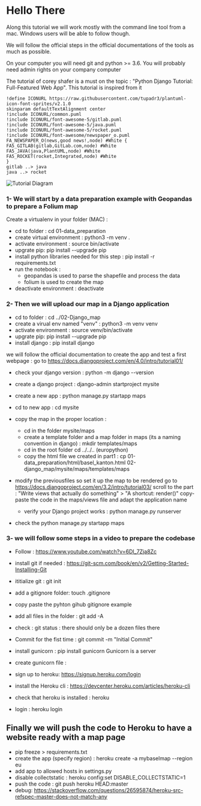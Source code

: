 
# Hello There

Along this tutorial we will work mostly with the command line tool from a mac. Windows users will be able to follow though.

We will follow the official steps in the official documentations of the tools as much as possible.

On your computer you will need git and python >= 3.6. You will probably need admin rights on your company computer

The tutorial of corey shafer is a must on the topic : "Python Django Tutorial: Full-Featured Web App". This tutorial is inspired from it

```plantuml
!define ICONURL https://raw.githubusercontent.com/tupadr3/plantuml-icon-font-sprites/v2.1.0
skinparam defaultTextAlignment center
!include ICONURL/common.puml
!include ICONURL/font-awesome-5/gitlab.puml
!include ICONURL/font-awesome-5/java.puml
!include ICONURL/font-awesome-5/rocket.puml
!include ICONURL/font-awesome/newspaper_o.puml
FA_NEWSPAPER_O(news,good news!,node) #White {
FA5_GITLAB(gitlab,GitLab.com,node) #White
FA5_JAVA(java,PlantUML,node) #White
FA5_ROCKET(rocket,Integrated,node) #White
}
gitlab ..> java
java ..> rocket
```





![Tutorial Diagram](/svg/JOmn3W8n30Jxl69v01-WG7U8WeOA96ehPqKHZWEsK_1xGaUp6cb6ktYGnMY2-uXkbGJdIiMe9NzMVT4atE8Z30-h-PV-6tuFrinNTgV2gzIYZJMGvx2b5ViZJZZWmY8TZswoOPSMrcqUVG40 "Tutorial Diagram")

### 1- We will start by a data preparation example with Geopandas to prepare a Folium map

Create a virtualenv in your folder (MAC) :

- cd to folder : cd 01-data_preparation
- create virtual environment : python3 -m venv .
- activate environment : source bin/activate
- upgrate pip: pip install --upgrade pip
- install python libraries needed for this step : pip install -r requirements.txt
- run the notebook :
  - geopandas is used to parse the shapefile and process the data
  - folium is used to create the map
- deactivate environment : deactivate


### 2- Then we will upload our map in a Django application

- cd to folder : cd ../02-Django_map
- create a virual env named "venv" : python3 -m venv venv
- activate environment : source venv/bin/activate
- upgrate pip: pip install --upgrade pip
- install django : pip install django

 we will follow the official documentation to create the app and test a first webpage :
go to  <https://docs.djangoproject.com/en/4.0/intro/tutorial01/>

- check your django version : python -m django --version
- create a django project : django-admin startproject mysite
- create a new app : python manage.py startapp maps
- cd to new app : cd mysite
- copy the map in the proper location :
  - cd in the folder mysite/maps
  - create a template folder and a map folder in maps (its a naming convention in django) :  mkdir templates/maps
  - cd in the root folder cd ../../.. (europython)
  - copy the html file we created in part1 : cp 01-data_preparation/html/basel_kanton.html 02-django_map/mysite/maps/templates/maps

- modify the previousfiles so set it up the map to be rendered
go to  <https://docs.djangoproject.com/en/3.2/intro/tutorial03/>
scroll to the part : "Write views that actually do something" > "A shortcut: render()"
copy-paste the code in the maps/views file and adapt the application name

  - verify your Django project works : python manage.py runserver
- check the python manage.py startapp maps

### 3- we will follow some steps in a video to prepare the codebase

- Follow : <https://www.youtube.com/watch?v=6DI_7Zja8Zc>

- install git if needed : <https://git-scm.com/book/en/v2/Getting-Started-Installing-Git>
- ititialize git : git init
- add a gitignore folder: touch .gitignore
- copy paste the pyhton gihub gitignore example
- add all files in the folder : git add -A
- check : git status : there should only be a dozen files there
- Commit for the fist time : git commit -m "Initial Commit"

- install gunicorn : pip install gunicorn Gunicorn is a server
- create gunicorn file :

- sign up to heroku: <https://signup.heroku.com/login>
- install the Heroku cli : <https://devcenter.heroku.com/articles/heroku-cli>
- check that heroku is installed : heroku
- login : heroku login

## Finally we will push the code to Heroku to have a website ready with a map page

- pip freeze > requirements.txt  
- create the app (specify region) : heroku create -a mybaselmap --region eu
- add app to allowed hosts in settings.py
- disable collectstatic : heroku config:set DISABLE_COLLECTSTATIC=1
- push the code : git push heroku HEAD:master
- debug: <https://stackoverflow.com/questions/26595874/heroku-src-refspec-master-does-not-match-any>  
